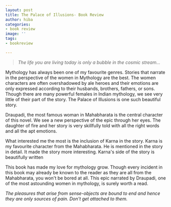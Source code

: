 ```yaml
---
layout: post
title: The Palace of Illusions- Book Review
author: hiba
categories:
- book review
image: ''
tags:
- bookreview

---
```

> _The life you are living today is only a bubble in the cosmic stream..._

Mythology has always been one of my favourite genres. Stories that narrate in the perspective of the women in Mythology are the best. The women characters are often overshadowed by ale heroes and their emotions are only expressed according to their husbands, brothers, fathers, or sons. Though there are many powerful females in Indian mythology, we see very little of their part of the story. The Palace of Illusions is one such beautiful story.

Draupadi, the most famous woman in Mahabharata is the central character of this novel. We see a new perspective of the epic through her eyes. The daughter of fire and her story is very skillfully told with all the right words and all the apt emotions.

What interested me the most is the inclusion of Karna in the story. Karna is my favourite character from the Mahabharata. He is mentioned in the story in detail. It made the story more interesting. Karna's side of the story is beautifully written

This book has made my love for mythology grow. Though every incident in this book may already be known to the reader as they are all from the Mahabharata, you won't be bored at all. This epic narrated by Draupadi, one of the most astounding women in mythology, is surely worth a read. 

_The pleasures that arise from sense-objects are bound to end and hence they are only sources of pain. Don't get attached to them._